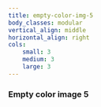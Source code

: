 ```yaml
---
title: empty-color-img-5
body_classes: modular
vertical_align: middle
horizontal_align: right
cols:
    small: 3
    medium: 3
    large: 3
---
```


### Empty color image 5